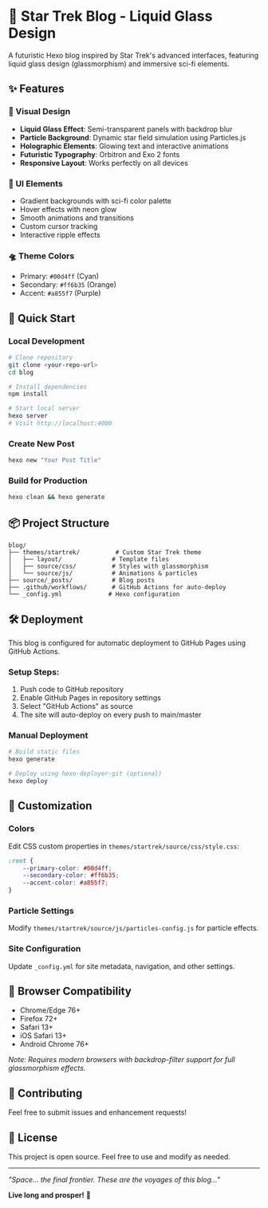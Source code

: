 # 🚀 Star Trek Blog - Liquid Glass Design

A futuristic Hexo blog inspired by Star Trek's advanced interfaces, featuring liquid glass design (glassmorphism) and immersive sci-fi elements.

## ✨ Features

### 🌌 Visual Design
- **Liquid Glass Effect**: Semi-transparent panels with backdrop blur
- **Particle Background**: Dynamic star field simulation using Particles.js
- **Holographic Elements**: Glowing text and interactive animations
- **Futuristic Typography**: Orbitron and Exo 2 fonts
- **Responsive Layout**: Works perfectly on all devices

### 🎨 UI Elements
- Gradient backgrounds with sci-fi color palette
- Hover effects with neon glow
- Smooth animations and transitions
- Custom cursor tracking
- Interactive ripple effects

### 🛸 Theme Colors
- Primary: `#00d4ff` (Cyan)
- Secondary: `#ff6b35` (Orange)
- Accent: `#a855f7` (Purple)

## 🚀 Quick Start

### Local Development
```bash
# Clone repository
git clone <your-repo-url>
cd blog

# Install dependencies
npm install

# Start local server
hexo server
# Visit http://localhost:4000
```

### Create New Post
```bash
hexo new "Your Post Title"
```

### Build for Production
```bash
hexo clean && hexo generate
```

## 📦 Project Structure

```
blog/
├── themes/startrek/          # Custom Star Trek theme
│   ├── layout/              # Template files
│   ├── source/css/          # Styles with glassmorphism
│   └── source/js/           # Animations & particles
├── source/_posts/           # Blog posts
├── .github/workflows/       # GitHub Actions for auto-deploy
└── _config.yml             # Hexo configuration
```

## 🛠 Deployment

This blog is configured for automatic deployment to GitHub Pages using GitHub Actions.

### Setup Steps:
1. Push code to GitHub repository
2. Enable GitHub Pages in repository settings
3. Select "GitHub Actions" as source
4. The site will auto-deploy on every push to main/master

### Manual Deployment
```bash
# Build static files
hexo generate

# Deploy using hexo-deployer-git (optional)
hexo deploy
```

## 🔧 Customization

### Colors
Edit CSS custom properties in `themes/startrek/source/css/style.css`:
```css
:root {
    --primary-color: #00d4ff;
    --secondary-color: #ff6b35;
    --accent-color: #a855f7;
}
```

### Particle Settings
Modify `themes/startrek/source/js/particles-config.js` for particle effects.

### Site Configuration
Update `_config.yml` for site metadata, navigation, and other settings.

## 📱 Browser Compatibility

- Chrome/Edge 76+
- Firefox 72+
- Safari 13+
- iOS Safari 13+
- Android Chrome 76+

*Note: Requires modern browsers with backdrop-filter support for full glassmorphism effects.*

## 🤝 Contributing

Feel free to submit issues and enhancement requests!

## 📄 License

This project is open source. Feel free to use and modify as needed.

---

*"Space... the final frontier. These are the voyages of this blog..."*

**Live long and prosper!** 🖖